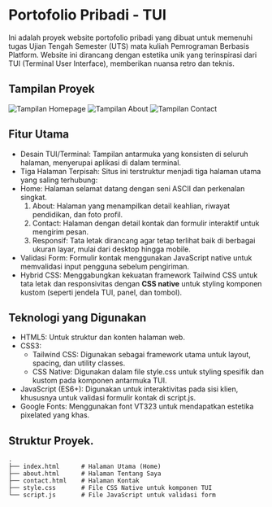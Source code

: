 # Portofolio Pribadi - TUI

Ini adalah proyek website portofolio pribadi yang dibuat untuk memenuhi tugas Ujian Tengah Semester (UTS) mata kuliah Pemrograman Berbasis Platform. Website ini dirancang dengan estetika unik yang terinspirasi dari TUI (Terminal User Interface), memberikan nuansa retro dan teknis.

## Tampilan Proyek
![Tampilan Homepage]()
![Tampilan About]()
![Tampilan Contact]()

## Fitur Utama
- Desain TUI/Terminal: Tampilan antarmuka yang konsisten di seluruh halaman, menyerupai aplikasi di dalam terminal.
- Tiga Halaman Terpisah: Situs ini terstruktur menjadi tiga halaman utama yang saling terhubung:
- Home: Halaman selamat datang dengan seni ASCII dan perkenalan singkat.
  1. About: Halaman yang menampilkan detail keahlian, riwayat pendidikan, dan foto profil.
  2. Contact: Halaman dengan detail kontak dan formulir interaktif untuk mengirim pesan.
  3. Responsif: Tata letak dirancang agar tetap terlihat baik di berbagai ukuran layar, mulai dari desktop hingga mobile.
- Validasi Form: Formulir kontak menggunakan JavaScript native untuk memvalidasi input pengguna sebelum pengiriman.
- Hybrid CSS: Menggabungkan kekuatan framework Tailwind CSS untuk tata letak dan responsivitas dengan **CSS native** untuk styling komponen kustom (seperti jendela TUI, panel, dan tombol).

## Teknologi yang Digunakan
- HTML5: Untuk struktur dan konten halaman web.
- CSS3:
  - Tailwind CSS: Digunakan sebagai framework utama untuk layout, spacing, dan utility classes.
  - CSS Native: Digunakan dalam file style.css untuk styling spesifik dan kustom pada komponen antarmuka TUI.
- JavaScript (ES6+): Digunakan untuk interaktivitas pada sisi klien, khususnya untuk validasi formulir kontak di script.js.
- Google Fonts: Menggunakan font VT323 untuk mendapatkan estetika pixelated yang khas.

## Struktur Proyek.
```
.
├── index.html      # Halaman Utama (Home)
├── about.html      # Halaman Tentang Saya
├── contact.html    # Halaman Kontak
├── style.css       # File CSS Native untuk komponen TUI
└── script.js       # File JavaScript untuk validasi form
```
